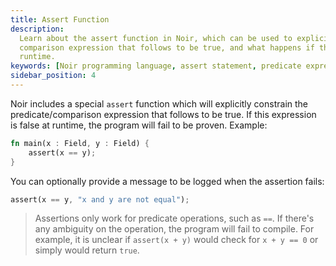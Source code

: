 ```yaml
---
title: Assert Function
description:
  Learn about the assert function in Noir, which can be used to explicitly constrain the predicate or
  comparison expression that follows to be true, and what happens if the expression is false at
  runtime.
keywords: [Noir programming language, assert statement, predicate expression, comparison expression]
sidebar_position: 4
---
```


Noir includes a special `assert` function which will explicitly constrain the predicate/comparison
expression that follows to be true. If this expression is false at runtime, the program will fail to
be proven. Example:

```rust
fn main(x : Field, y : Field) {
    assert(x == y);
}
```

You can optionally provide a message to be logged when the assertion fails:

```rust
assert(x == y, "x and y are not equal");
```

> Assertions only work for predicate operations, such as `==`. If there's any ambiguity on the operation, the program will fail to compile. For example, it is unclear if `assert(x + y)` would check for `x + y == 0` or simply would return `true`.

